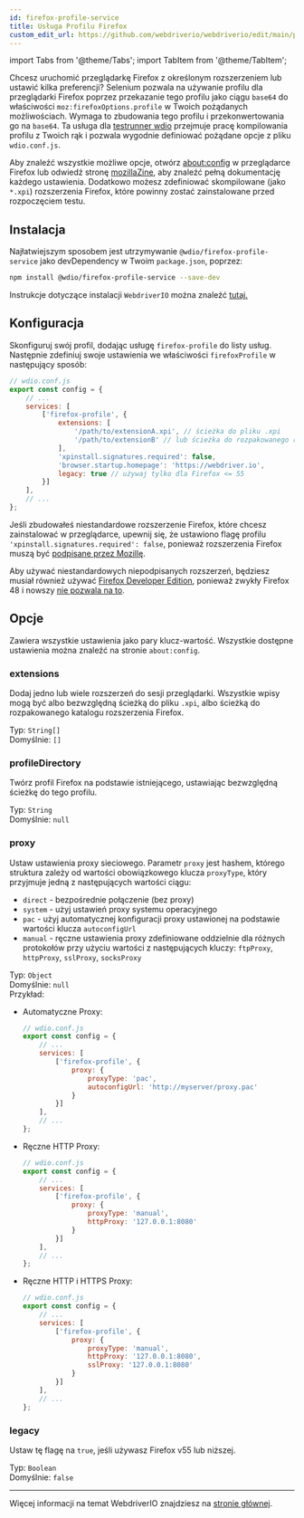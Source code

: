```yaml
---
id: firefox-profile-service
title: Usługa Profilu Firefox
custom_edit_url: https://github.com/webdriverio/webdriverio/edit/main/packages/wdio-firefox-profile-service/README.md
---
```


import Tabs from '@theme/Tabs';
import TabItem from '@theme/TabItem';

Chcesz uruchomić przeglądarkę Firefox z określonym rozszerzeniem lub ustawić kilka preferencji? Selenium pozwala na używanie profilu dla przeglądarki Firefox poprzez przekazanie tego profilu jako ciągu `base64` do właściwości `moz:firefoxOptions.profile` w Twoich pożądanych możliwościach. Wymaga to zbudowania tego profilu i przekonwertowania go na `base64`. Ta usługa dla [testrunner wdio](https://webdriver.io/docs/clioptions) przejmuje pracę kompilowania profilu z Twoich rąk i pozwala wygodnie definiować pożądane opcje z pliku `wdio.conf.js`.

Aby znaleźć wszystkie możliwe opcje, otwórz [about:config](about:config) w przeglądarce Firefox lub odwiedź stronę [mozillaZine](http://kb.mozillazine.org/About:config_entries), aby znaleźć pełną dokumentację każdego ustawienia. Dodatkowo możesz zdefiniować skompilowane (jako `*.xpi`) rozszerzenia Firefox, które powinny zostać zainstalowane przed rozpoczęciem testu.

## Instalacja

Najłatwiejszym sposobem jest utrzymywanie `@wdio/firefox-profile-service` jako devDependency w Twoim `package.json`, poprzez:

```sh
npm install @wdio/firefox-profile-service --save-dev
```

Instrukcje dotyczące instalacji `WebdriverIO` można znaleźć [tutaj.](https://webdriver.io/docs/gettingstarted)

## Konfiguracja

Skonfiguruj swój profil, dodając usługę `firefox-profile` do listy usług. Następnie zdefiniuj swoje ustawienia we właściwości `firefoxProfile` w następujący sposób:

```js
// wdio.conf.js
export const config = {
    // ...
    services: [
        ['firefox-profile', {
            extensions: [
                '/path/to/extensionA.xpi', // ścieżka do pliku .xpi
                '/path/to/extensionB' // lub ścieżka do rozpakowanego rozszerzenia Firefox
            ],
            'xpinstall.signatures.required': false,
            'browser.startup.homepage': 'https://webdriver.io',
            legacy: true // używaj tylko dla Firefox <= 55
        }]
    ],
    // ...
};
```

Jeśli zbudowałeś niestandardowe rozszerzenie Firefox, które chcesz zainstalować w przeglądarce, upewnij się, że ustawiono flagę profilu `'xpinstall.signatures.required': false`, ponieważ rozszerzenia Firefox muszą być [podpisane przez Mozillę](https://wiki.mozilla.org/Add-ons/Extension_Signing).

Aby używać niestandardowych niepodpisanych rozszerzeń, będziesz musiał również używać [Firefox Developer Edition](https://www.mozilla.org/en-GB/firefox/developer/), ponieważ zwykły Firefox 48 i nowszy [nie pozwala na to](https://wiki.mozilla.org/Add-ons/Extension_Signing#Timeline).

## Opcje

Zawiera wszystkie ustawienia jako pary klucz-wartość. Wszystkie dostępne ustawienia można znaleźć na stronie `about:config`.

### extensions

Dodaj jedno lub wiele rozszerzeń do sesji przeglądarki. Wszystkie wpisy mogą być albo bezwzględną ścieżką do pliku `.xpi`, albo ścieżką do rozpakowanego katalogu rozszerzenia Firefox.

Typ: `String[]`<br />
Domyślnie: `[]`

### profileDirectory

Twórz profil Firefox na podstawie istniejącego, ustawiając bezwzględną ścieżkę do tego profilu.

Typ: `String`<br />
Domyślnie: `null`

### proxy

Ustaw ustawienia proxy sieciowego. Parametr `proxy` jest hashem, którego struktura zależy od wartości obowiązkowego klucza `proxyType`, który przyjmuje jedną z następujących wartości ciągu:

 * `direct` - bezpośrednie połączenie (bez proxy)
 * `system` - użyj ustawień proxy systemu operacyjnego
 * `pac` - użyj automatycznej konfiguracji proxy ustawionej na podstawie wartości klucza `autoconfigUrl`
 * `manual` - ręczne ustawienia proxy zdefiniowane oddzielnie dla różnych protokołów przy użyciu wartości z następujących kluczy: `ftpProxy`, `httpProxy`, `sslProxy`, `socksProxy`

Typ: `Object`<br />
Domyślnie: `null`<br />
Przykład:

- Automatyczne Proxy:
    ```js
    // wdio.conf.js
    export const config = {
        // ...
        services: [
            ['firefox-profile', {
                proxy: {
                    proxyType: 'pac',
                    autoconfigUrl: 'http://myserver/proxy.pac'
                }
            }]
        ],
        // ...
    };
    ```

- Ręczne HTTP Proxy:
    ```js
    // wdio.conf.js
    export const config = {
        // ...
        services: [
            ['firefox-profile', {
                proxy: {
                    proxyType: 'manual',
                    httpProxy: '127.0.0.1:8080'
                }
            }]
        ],
        // ...
    };
    ```

- Ręczne HTTP i HTTPS Proxy:
    ```js
    // wdio.conf.js
    export const config = {
        // ...
        services: [
            ['firefox-profile', {
                proxy: {
                    proxyType: 'manual',
                    httpProxy: '127.0.0.1:8080',
                    sslProxy: '127.0.0.1:8080'
                }
            }]
        ],
        // ...
    };
    ```

### legacy

Ustaw tę flagę na `true`, jeśli używasz Firefox v55 lub niższej.

Typ: `Boolean`<br />
Domyślnie: `false`

----

Więcej informacji na temat WebdriverIO znajdziesz na [stronie głównej](https://webdriver.io).